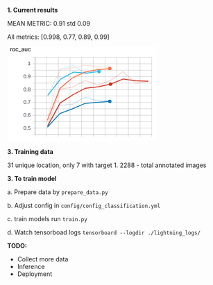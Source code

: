 **1. Current results**

MEAN METRIC: 0.91 std 0.09

All metrics: [0.998, 0.77, 0.89, 0.99]

![Cross Val ROC AUC](./lightning_logs/image.png)

**3. Training data**

31 unique location, only 7 with target 1. 2288 - total annotated images 

**3. To train model**

 a. Prepare data by ```prepare_data.py```
 
 b. Adjust config in `config/config_classification.yml`
 
 c. train models run ``train.py``
 
 d. Watch tensorboad logs `tensorboard --logdir ./lightning_logs/`
 
 **TODO:**
 * Collect more data
 * Inference
 * Deployment 
